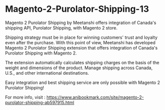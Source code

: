 # Magento-2-Purolator-Shipping-13
Magento 2 Purolator Shipping by Meetanshi offers integration of Canada's shipping API, Purolator Shipping, with Magento 2 store.

Shipping strategy must be in place for winning customers' trust and loyalty even after the purchase. With this point of view, Meetanshi has developed Magento 2 Purolator Shipping extension that offers integration of Canada's Purolator Shipping with Magento 2.

The extension automatically calculates shipping charges on the basis of the weight and dimensions of the product. Manage shipping across Canada, U.S., and other international destinations.

Easy integration and best shipping service are only possible with Magento 2 Purolator Shipping!

For more info, visit : https://www.anibookmark.com/site/magento-2-purolator-shipping-ab597915.html
